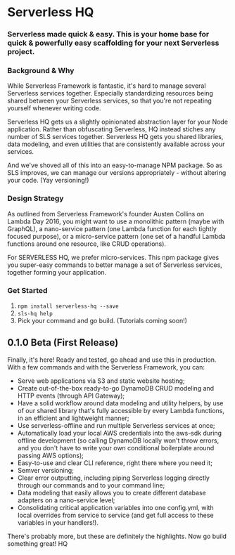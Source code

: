 
# Serverless HQ
### Serverless made quick & easy. This is your home base for quick & powerfully easy scaffolding for your next Serverless project.

### Background & Why
While Serverless Framework is fantastic, it's hard to manage several Serverless services together. Especially standardizing resources being shared between your Serverless services, so that you're not repeating yourself whenever writing code.

Serverless HQ gets us a slightly opinionated abstraction layer for your Node application. Rather than obfuscating Serverless, HQ instead stiches any number of SLS services together. Serverless HQ gets you shared libraries, data modeling, and even utilities that are consistently available across your services.

And we've shoved all of this into an easy-to-manage NPM package. So as SLS improves, we can manage our versions appropriately - without altering your code. (Yay versioning!)

### Design Strategy
As outlined from Serverless Framework's founder Austen Collins on Lambda Day 2016, you might want to use a monolithic pattern (maybe with GraphQL), a nano-service pattern (one Lambda function for each tightly focused purpose), or a micro-service pattern (one set of a handful Lambda functions around one resource, like CRUD operations).

For SERVERLESS HQ, we prefer micro-services. This npm package gives you super-easy commands to better manage a set of Serverless services, together forming your application.

### Get Started
1. ```npm install serverless-hq --save```
2. ```sls-hq help```
3. Pick your command and go build. (Tutorials coming soon!)

## 0.1.0 Beta (First Release)

Finally, it's here! Ready and tested, go ahead and use this in production. With a few commands and with the Serverless Framework, you can:

- Serve web applications via S3 and static website hosting;
- Create out-of-the-box ready-to-go DynamoDB CRUD modeling and HTTP events (through API Gateway);
- Have a solid workflow around data modeling and utility helpers, by use of our shared library that's fully accessible by every Lambda functions, in an efficient and lightweight manner;
- Use serverless-offline and run multiple Serverless services at once;
- Automatically load your local AWS credentials into the aws-sdk during offline development (so calling DynamoDB locally won't throw errors, and you don't have to write your own conditional boilerplate around passing AWS options);
- Easy-to-use and clear CLI reference, right there where you need it;
- Semver versioning;
- Clear error outputting, including piping Serverless logging directly through our commands and to your command line;
- Data modeling that easily allows you to create different database adapters on a nano-service level;
- Consolidating critical application variables into one config.yml, with local overrides from service to service (and get full access to these variables in your handlers!).

There's probably more, but these are definitely the highlights. Now go build something great!
HQ